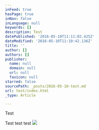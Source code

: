 ```yaml
---
inFeed: true
hasPage: true
inNav: false
inLanguage: null
keywords: []
description: Test
datePublished: '2016-05-10T11:11:02.425Z'
dateModified: '2016-05-10T11:10:42.136Z'
title: ''
author: []
authors: []
publisher:
  name: null
  domain: null
  url: null
  favicon: null
starred: false
sourcePath: _posts/2016-05-10-test.md
url: test/index.html
_type: Article

---
```

Test

Test test test
![](https://the-grid-user-content.s3-us-west-2.amazonaws.com/c81d00e3-0feb-45cc-9ce5-e72202c7c18b.jpg)